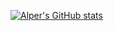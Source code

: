 [![Alper's GitHub stats](https://github-readme-stats.vercel.app/api?username=alperozoner&show_icons=true&theme=tokyonight&show_icons=true&)](https://github.com/anuraghazra/github-readme-stats)
